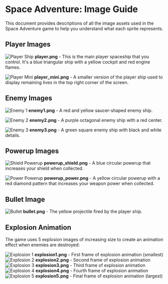# Space Adventure: Image Guide

This document provides descriptions of all the image assets used in the Space Adventure game to help you understand what each sprite represents.

## Player Images

![Player Ship](/Space_shooting/assets/images/player.png) **player.png** - This is the main player spaceship that you control. It's a blue triangular ship with a yellow cockpit and red engine flames.

![Player Mini](/Space_shooting/assets/images/player_mini.png) **player_mini.png** - A smaller version of the player ship used to display remaining lives in the top right corner of the screen.

## Enemy Images

![Enemy 1](/Space_shooting/assets/images/enemy1.png) **enemy1.png** - A red and yellow saucer-shaped enemy ship.

![Enemy 2](/Space_shooting/assets/images/enemy2.png) **enemy2.png** - A purple octagonal enemy ship with a red center.

![Enemy 3](/Space_shooting/assets/images/enemy3.png) **enemy3.png** - A green square enemy ship with black and white details.

## Powerup Images

![Shield Powerup](/Space_shooting/assets/images/powerup_shield.png) **powerup_shield.png** - A blue circular powerup that increases your shield when collected.

![Power Powerup](/Space_shooting/assets/images/powerup_power.png) **powerup_power.png** - A yellow circular powerup with a red diamond pattern that increases your weapon power when collected.

## Bullet Image

![Bullet](/Space_shooting/assets/images/bullet.png) **bullet.png** - The yellow projectile fired by the player ship.

## Explosion Animation

The game uses 5 explosion images of increasing size to create an animation effect when enemies are destroyed:

![Explosion 1](/Space_shooting/assets/images/explosion1.png) **explosion1.png** - First frame of explosion animation (smallest)
![Explosion 2](/Space_shooting/assets/images/explosion2.png) **explosion2.png** - Second frame of explosion animation
![Explosion 3](/Space_shooting/assets/images/explosion3.png) **explosion3.png** - Third frame of explosion animation
![Explosion 4](/Space_shooting/assets/images/explosion4.png) **explosion4.png** - Fourth frame of explosion animation
![Explosion 5](/Space_shooting/assets/images/explosion5.png) **explosion5.png** - Final frame of explosion animation (largest)
